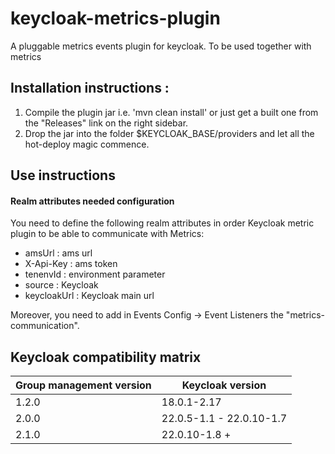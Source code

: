 # keycloak-metrics-plugin
A pluggable metrics events plugin for keycloak. To be used together with metrics 

## Installation instructions :

1. Compile the plugin jar i.e. 'mvn clean install' or just get a built one from the "Releases" link on the right sidebar.
2. Drop the jar into the folder $KEYCLOAK_BASE/providers and let all the hot-deploy magic commence.


## Use instructions

#### Realm attributes needed configuration

You need to define the following realm attributes in order Keycloak metric plugin to be able to communicate with Metrics:
- amsUrl : ams url
- X-Api-Key : ams token
- tenenvId : environment parameter
- source : Keycloak
- keycloakUrl : Keycloak main url

Moreover, you need to add in Events Config -> Event Listeners the "metrics-communication".

## Keycloak compatibility matrix
| Group management version | Keycloak version        |
|--------------------------|-------------------------|
| 1.2.0                    | 18.0.1-2.17             |
| 2.0.0                    | 22.0.5-1.1 - 22.0.10-1.7 |
| 2.1.0                    | 22.0.10-1.8 +           |